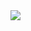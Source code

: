 <!-- <img src="https://github-readme-stats.vercel.app/api/pin/?username=thirteenthree&repo=hexo-theme-Annie&cache_seconds=86400&theme=vue-dark"> -->
<img src="https://github-readme-stats.vercel.app/api?username=thirteenthree&show_icons=true&theme=vue-dark">
